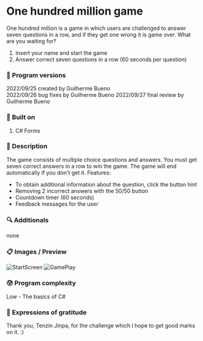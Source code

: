 # One hundred million game

One hundred million is a game in which users are challenged to answer seven questions in a row, and if they get one wrong it is game over. What are you waiting for?
1. Insert your name and start the game
2. Answer correct seven questions in a row (60 seconds per question)

### 💾 Program versions

2022/09/25 created by Guilherme Bueno <br>
2022/09/26 bug fixes by Guilherme Bueno
2022/09/27 final review by Guilherme Bueno

### 🔨 Built on

1. C# Forms

### 📃 Description

The game consists of multiple choice questions and answers. You must get seven correct answers in a row to win the game. The game will end automatically if you don't get it.
Features:
- To obtain additional information about the question, click the button hint
- Removing 2 incorrect answers with the 50/50 button
- Countdown timer (60 seconds)
- Feedback messages for the user

### 🔍 Additionals

none

### 📋 Images / Preview

![StartScreen](https://user-images.githubusercontent.com/101655079/192544014-e0af3041-4d10-4d2f-8086-053ed19b8878.jpg)
![GamePlay](https://user-images.githubusercontent.com/101655079/192544031-24ccc5c1-62d6-4300-8f3e-b70d2a4f45bc.jpg)


### 😰 Program complexity

Low - The basics of C#

### 🎁 Expressions of gratitude

Thank you, Tenzin Jinpa, for the challenge which I hope to get good marks on it. :)
